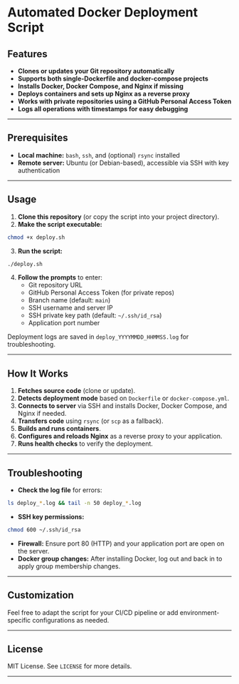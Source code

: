 # Automated Docker Deployment Script


## Features

- **Clones or updates your Git repository automatically**
- **Supports both single-Dockerfile and docker-compose projects**
- **Installs Docker, Docker Compose, and Nginx if missing**
- **Deploys containers and sets up Nginx as a reverse proxy**
- **Works with private repositories using a GitHub Personal Access Token**
- **Logs all operations with timestamps for easy debugging**

***

## Prerequisites

- **Local machine:** `bash`, `ssh`, and (optional) `rsync` installed
- **Remote server:** Ubuntu (or Debian-based), accessible via SSH with key authentication

***

## Usage

1. **Clone this repository** (or copy the script into your project directory).
2. **Make the script executable:**

```bash
chmod +x deploy.sh
```

3. **Run the script:**

```bash
./deploy.sh
```

4. **Follow the prompts** to enter:
    - Git repository URL
    - GitHub Personal Access Token (for private repos)
    - Branch name (default: `main`)
    - SSH username and server IP
    - SSH private key path (default: `~/.ssh/id_rsa`)
    - Application port number

Deployment logs are saved in `deploy_YYYYMMDD_HHMMSS.log` for troubleshooting.

***

## How It Works

1. **Fetches source code** (clone or update).
2. **Detects deployment mode** based on `Dockerfile` or `docker-compose.yml`.
3. **Connects to server** via SSH and installs Docker, Docker Compose, and Nginx if needed.
4. **Transfers code** using `rsync` (or `scp` as a fallback).
5. **Builds and runs containers**.
6. **Configures and reloads Nginx** as a reverse proxy to your application.
7. **Runs health checks** to verify the deployment.

***

## Troubleshooting

- **Check the log file** for errors:

```bash
ls deploy_*.log && tail -n 50 deploy_*.log
```

- **SSH key permissions:**

```bash
chmod 600 ~/.ssh/id_rsa
```

- **Firewall:** Ensure port 80 (HTTP) and your application port are open on the server.
- **Docker group changes:** After installing Docker, log out and back in to apply group membership changes.

***

## Customization

Feel free to adapt the script for your CI/CD pipeline or add environment-specific configurations as needed.

***

## License

MIT License. See `LICENSE` for more details.

***
